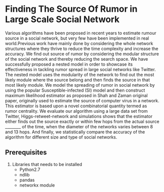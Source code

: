 # Finding The Source Of Rumor in Large Scale Social Network

Various algorithms have been proposed in recent years to estimate rumour source in a social network, but very few have been implemented in real world.Previous work have mainly done by considering the whole network structures where they thrive to reduce the time complexity and increase the accuracy. We find out source of rumor by considering the modular structure of the social network and thereby reducing the search space. We have successfully proposed a nested model in order to showcase its effectiveness in tackling rumor spread in large social networks like Twitter. The nested model uses the modularity of the network to find out the most likely module where the source belong and then finds the source in that most likely module. We model the spreading of rumor in social network by using the popular Susceptible-infected (SI) model and then construct maximum likelihood estimator as proposed in Shah and Zaman original paper, originally used to estimate the source of computer virus in a network. This estimator is based upon a novel combinatorial quantity termed as rumor centrality. We evaluate our algorithm using a large data set from Twitter, Higgs-retweet-network and simulations shows that the estimator either finds out the source exactly or within few hops from the actual source ________ of the time, when the diameter of the networks varies between 8 and 13 hops. And finally, we statistically compare the accuracy of the algorithm for different size and type of social networks.

## Prerequisites
1. Libraries that needs to be installed
   - Python2.7
   - ndlib
   - pandas
   * networkx module
